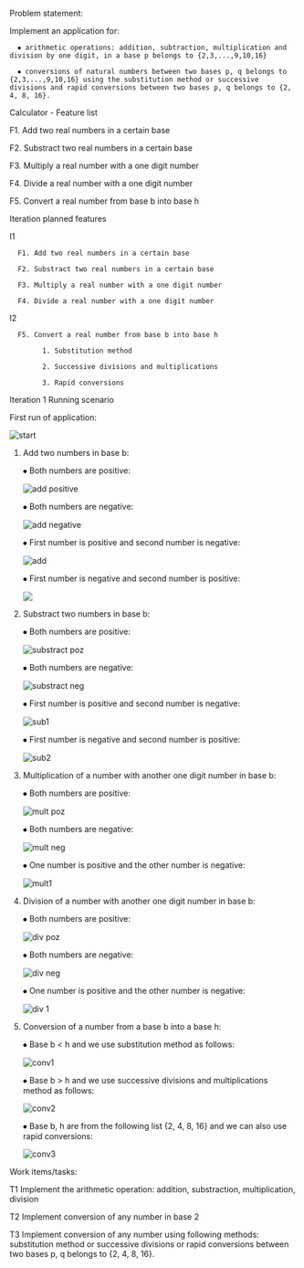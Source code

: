 Problem statement:

Implement an application for:

      ⦁ arithmetic operations: addition, subtraction, multiplication and division by one digit, in a base p belongs to {2,3,...,9,10,16}

      ⦁ conversions of natural numbers between two bases p, q belongs to {2,3,...,9,10,16} using the substitution method or successive divisions and rapid conversions between two bases p, q belongs to {2, 4, 8, 16}.



Calculator - Feature list

F1. Add two real numbers in a certain base

F2. Substract two real numbers in a certain base

F3. Multiply a real number with a one digit number

F4. Divide a real number with a one digit number

F5. Convert a real number from base b into base h



Iteration planned features

I1	

      F1. Add two real numbers in a certain base
      
      F2. Substract two real numbers in a certain base
      
      F3. Multiply a real number with a one digit number
      
      F4. Divide a real number with a one digit number
      
I2	

      F5. Convert a real number from base b into base h
      
            1. Substitution method

            2. Successive divisions and multiplications

            3. Rapid conversions

Iteration 1
Running scenario

First run of application:

![start](https://github.com/Pufcorina/UBB/blob/master/Semester1/ComputationalLogic/Poze/start.png)

1. Add two numbers in base b:

      ⦁ Both numbers are positive:
      
      ![add positive](https://github.com/Pufcorina/UBB/blob/master/Semester1/ComputationalLogic/Poze/add_both_positive.png)

      ⦁ Both numbers are negative: 
      
      ![add negative](https://github.com/Pufcorina/UBB/blob/master/Semester1/ComputationalLogic/Poze/add_both_negative.png)

      ⦁ First number is positive and second number is negative:  
            
      ![add](https://github.com/Pufcorina/UBB/blob/master/Semester1/ComputationalLogic/Poze/add_second_negative.png)

      ⦁ First number is negative and second number is positive:  
            
      ![](https://github.com/Pufcorina/UBB/blob/master/Semester1/ComputationalLogic/Poze/add_first_negative.png)


2. Substract two numbers in base b:

      ⦁ Both numbers are positive: 
      
      ![substract poz](https://github.com/Pufcorina/UBB/blob/master/Semester1/ComputationalLogic/Poze/sub_both_pozitive.png)

      ⦁ Both numbers are negative: 
      
      ![substract neg](https://github.com/Pufcorina/UBB/blob/master/Semester1/ComputationalLogic/Poze/sub_both_negative.png)

      ⦁ First number is positive and second number is negative: 
      
      ![sub1](https://github.com/Pufcorina/UBB/blob/master/Semester1/ComputationalLogic/Poze/sub_second_negative.png)

      ⦁ First number is negative and second number is positive:  
      
      ![sub2](https://github.com/Pufcorina/UBB/blob/master/Semester1/ComputationalLogic/Poze/sub_first_negative.png)


3. Multiplication of a number with another one digit number in base b:

      ⦁ Both numbers are positive: 
      
      ![mult poz](https://github.com/Pufcorina/UBB/blob/master/Semester1/ComputationalLogic/Poze/mul_both_positive.png)

      ⦁ Both numbers are negative:
      
      ![mult neg](https://github.com/Pufcorina/UBB/blob/master/Semester1/ComputationalLogic/Poze/mul_both_negative.png)
 
      ⦁ One number is positive and the other number is negative:  
      
      ![mult1](https://github.com/Pufcorina/UBB/blob/master/Semester1/ComputationalLogic/Poze/mul_one_number_negative.png)


4. Division of a number with another one digit number in base b:

      ⦁ Both numbers are positive:  
      
      ![div poz](https://github.com/Pufcorina/UBB/blob/master/Semester1/ComputationalLogic/Poze/div_both_positive.png)

      ⦁ Both numbers are negative: 
      
      ![div neg](https://github.com/Pufcorina/UBB/blob/master/Semester1/ComputationalLogic/Poze/div_both_negative.png)
      
      ⦁ One number is positive and the other number is negative:  
      
      ![div 1](https://github.com/Pufcorina/UBB/blob/master/Semester1/ComputationalLogic/Poze/div_one_number_negative.png)

5. Conversion of a number from a base b into a base h:

      ⦁ Base b < h and we use substitution method as follows:  
      
      ![conv1](https://github.com/Pufcorina/UBB/blob/master/Semester1/ComputationalLogic/Poze/conversion_substitution.png)
      
      ⦁ Base b > h and we use successive divisions and multiplications method as follows:  
      
      ![conv2](https://github.com/Pufcorina/UBB/blob/master/Semester1/ComputationalLogic/Poze/conversion_sccessive_divisions_and_multiplications.png)

      ⦁ Base b, h are from the following list {2, 4, 8, 16} and we can also use rapid conversions: 
      
      ![conv3](https://github.com/Pufcorina/UBB/blob/master/Semester1/ComputationalLogic/Poze/conversion_raid_conversion.png)


Work items/tasks:

T1	Implement the arithmetic operation: addition, substraction, multiplication, division

T2	Implement conversion of any number in base 2

T3	Implement conversion of any number using following methods: substitution method or successive divisions or rapid conversions between two bases p, q belongs to {2, 4, 8, 16}.

